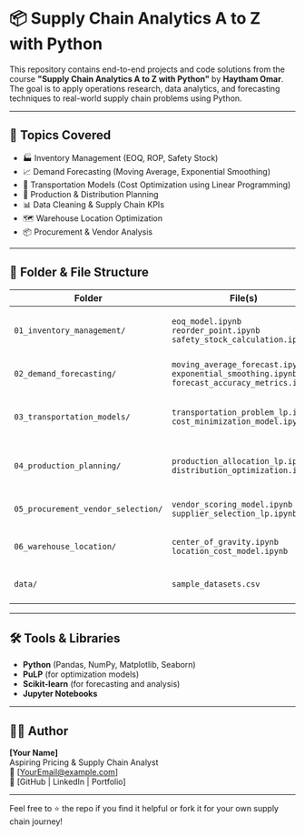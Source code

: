 # 📦 Supply Chain Analytics A to Z with Python

This repository contains end-to-end projects and code solutions from the course **"Supply Chain Analytics A to Z with Python"** by **Haytham Omar**. The goal is to apply operations research, data analytics, and forecasting techniques to real-world supply chain problems using Python.

---

## 📘 Topics Covered

- 🏭 Inventory Management (EOQ, ROP, Safety Stock)
- 📈 Demand Forecasting (Moving Average, Exponential Smoothing)
- 🚚 Transportation Models (Cost Optimization using Linear Programming)
- 🧮 Production & Distribution Planning
- 📊 Data Cleaning & Supply Chain KPIs
- 🗺️ Warehouse Location Optimization
- 📦 Procurement & Vendor Analysis

---

## 📁 Folder & File Structure

| Folder                          | File(s)                                 | Description                                          |
|---------------------------------|-----------------------------------------|------------------------------------------------------|
| `01_inventory_management/`      | `eoq_model.ipynb`<br>`reorder_point.ipynb`<br>`safety_stock_calculation.ipynb` | Inventory planning using EOQ, ROP & Safety Stock     |
| `02_demand_forecasting/`        | `moving_average_forecast.ipynb`<br>`exponential_smoothing.ipynb`<br>`forecast_accuracy_metrics.ipynb` | Time series forecasting & error metrics              |
| `03_transportation_models/`     | `transportation_problem_lp.ipynb`<br>`cost_minimization_model.ipynb`           | Transportation optimization using Linear Programming |
| `04_production_planning/`       | `production_allocation_lp.ipynb`<br>`distribution_optimization.ipynb`          | Production & resource allocation models              |
| `05_procurement_vendor_selection/` | `vendor_scoring_model.ipynb`<br>`supplier_selection_lp.ipynb`               | Vendor evaluation & optimization                     |
| `06_warehouse_location/`        | `center_of_gravity.ipynb`<br>`location_cost_model.ipynb`                      | Warehouse location planning                          |
| `data/`                         | `sample_datasets.csv`                    | Datasets used across the notebooks                   |

---

## 🛠 Tools & Libraries

- **Python** (Pandas, NumPy, Matplotlib, Seaborn)
- **PuLP** (for optimization models)
- **Scikit-learn** (for forecasting and analysis)
- **Jupyter Notebooks**

---

## 👨‍💻 Author

**[Your Name]**  
Aspiring Pricing & Supply Chain Analyst  
📧 [YourEmail@example.com]  
🔗 [GitHub | LinkedIn | Portfolio]

---

Feel free to ⭐ the repo if you find it helpful or fork it for your own supply chain journey!
